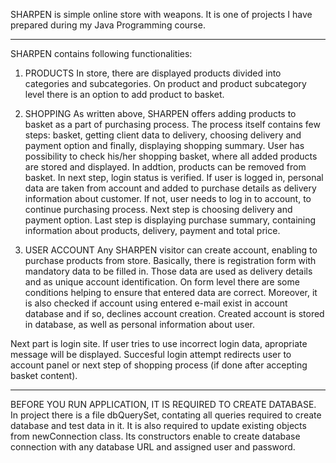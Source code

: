 SHARPEN is simple online store with weapons.
It is one of projects I have prepared during my Java Programming course.

---------------------------------------------------------------------------------------------------------------
SHARPEN contains following functionalities:

1. PRODUCTS
In store, there are displayed products divided into categories and subcategories.
On product and product subcategory level there is an option to add product to basket.

2. SHOPPING
As written above, SHARPEN offers adding products to basket as a part of purchasing process.
The process itself contains few steps: basket, getting client data to delivery, choosing delivery
and payment option and finally, displaying shopping summary.
User has possibility to check his/her shopping basket, where all added products are stored and displayed.
In addtion, products can be removed from basket. In next step, login status is verified. If user is logged in,
personal data are taken from account and added to purchase details as delivery information about customer.
If not, user needs to log in to account, to continue purchasing process.
Next step is choosing delivery and payment option. Last step is displaying purchase summary, containing
information about products, delivery, payment and total price.

3. USER ACCOUNT
Any SHARPEN visitor can create account, enabling to purchase products from store.
Basically, there is registration form with mandatory data to be filled in. Those data are used as delivery details
and as unique account identification. On form level there are some conditions helping to ensure that entered data
are correct. Moreover, it is also checked if account using entered e-mail exist in account database and if so, 
declines account creation. 
Created account is stored in database, as well as personal information about user.

Next part is login site. If user tries to use incorrect login data, apropriate message will be displayed.
Succesful login attempt redirects user to account panel or next step of shopping process (if done after accepting
basket content).

---------------------------------------------------------------------------------------------------------------
BEFORE YOU RUN APPLICATION, IT IS REQUIRED TO CREATE DATABASE.
In project there is a file dbQuerySet, contating all queries required to create database and test data in it.
It is also required to update existing objects from newConnection class. Its constructors enable to create database
connection with any database URL and assigned user and password. 

